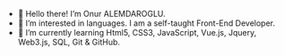 - 👋 Hello there! I’m Onur ALEMDAROGLU.
- 👀 I’m interested in languages. I am a self-taught Front-End Developer.
- 🌱 I’m currently learning Html5, CSS3, JavaScript, Vue.js, Jquery, Web3.js, SQL, Git & GitHub.

<!---
onuralemdaroglu/onuralemdaroglu is a ✨ special ✨ repository because its `README.md` (this file) appears on your GitHub profile.
You can click the Preview link to take a look at your changes.
--->
